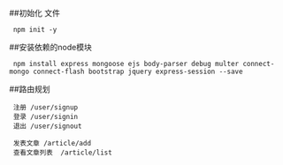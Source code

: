 ##初始化 文件       npm init -y     ##安装依赖的node模块       npm install express mongoose ejs body-parser debug multer connect-mongo connect-flash bootstrap jquery express-session --save     ##路由规划       注册 /user/signup     登录 /user/signin     退出 /user/signout          发表文章 /article/add     查看文章列表  /article/list     ##